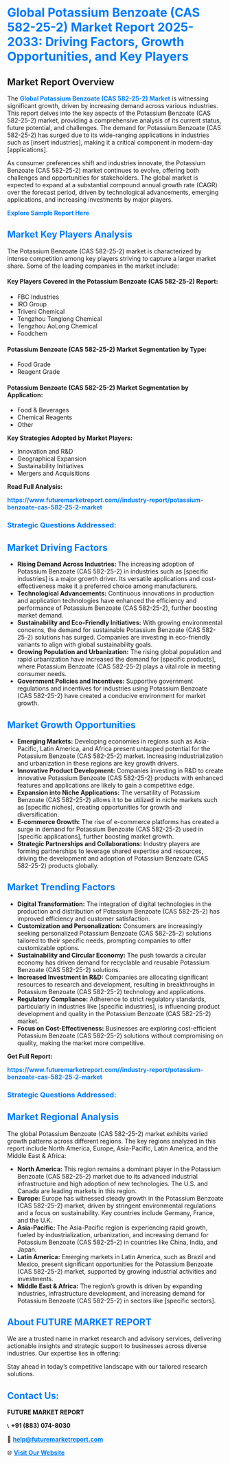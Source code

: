 <h1 style="color: #007BFF;">Global Potassium Benzoate (CAS 582-25-2) Market Report 2025-2033: Driving Factors, Growth Opportunities, and Key Players</h1>

<section id="overview">
<h2>Market Report Overview</h2>
<p>The <a href="https://www.futuremarketreport.com//industry-report/potassium-benzoate-cas-582-25-2-market" style="color: #007BFF; text-decoration: none;"><strong>Global Potassium Benzoate (CAS 582-25-2) Market</strong></a> is witnessing significant growth, driven by increasing demand across various industries. This report delves into the key aspects of the Potassium Benzoate (CAS 582-25-2) market, providing a comprehensive analysis of its current status, future potential, and challenges. The demand for Potassium Benzoate (CAS 582-25-2) has surged due to its wide-ranging applications in industries such as [insert industries], making it a critical component in modern-day [applications].</p>
<p>As consumer preferences shift and industries innovate, the Potassium Benzoate (CAS 582-25-2) market continues to evolve, offering both challenges and opportunities for stakeholders. The global market is expected to expand at a substantial compound annual growth rate (CAGR) over the forecast period, driven by technological advancements, emerging applications, and increasing investments by major players.</p>
</section>

<section id="overview">
<p><a href="https://www.futuremarketreport.com//request-sample/reportId=90388" style="color: #007BFF; text-decoration: none;"><strong>Explore Sample Report Here</strong></a></p>
</section>

<section id="key-players">
<h2 style="color: #007BFF;">Market Key Players Analysis</h2>
<p>The Potassium Benzoate (CAS 582-25-2) market is characterized by intense competition among key players striving to capture a larger market share. Some of the leading companies in the market include:</p>
<h4>Key Players Covered in the Potassium Benzoate (CAS 582-25-2) Report:</h4>
<ul><li>FBC Industries</li><li>IRO Group</li><li>Triveni Chemical</li><li>Tengzhou Tenglong Chemical</li><li>Tengzhou AoLong Chemical</li><li>Foodchem</li></ul>
<h4>Potassium Benzoate (CAS 582-25-2) Market Segmentation by Type:</h4>
<ul><li>Food Grade</li><li>Reagent Grade</li></ul>

<h4>Potassium Benzoate (CAS 582-25-2) Market Segmentation by Application:</h4>
<ul><li>Food &amp; Beverages</li><li>Chemical Reagents</li><li>Other</li></ul>
<p><strong>Key Strategies Adopted by Market Players:</strong></p>
<ul>
<li>Innovation and R&D</li>
<li>Geographical Expansion</li>
<li>Sustainability Initiatives</li>
<li>Mergers and Acquisitions</li>
</ul>
</section>

<section>
<p><strong>Read Full Analysis: </strong></p><a href="https://www.futuremarketreport.com//industry-report/potassium-benzoate-cas-582-25-2-market" style="color: #007BFF; text-decoration: none;"><strong>https://www.futuremarketreport.com//industry-report/potassium-benzoate-cas-582-25-2-market</strong></a>
<h3 style="color: #007BFF;">Strategic Questions Addressed:</h3>
</section>

<section id="driving-factors">
<h2 style="color: #007BFF;">Market Driving Factors</h2>
<ul>
<li><strong>Rising Demand Across Industries:</strong> The increasing adoption of Potassium Benzoate (CAS 582-25-2) in industries such as [specific industries] is a major growth driver. Its versatile applications and cost-effectiveness make it a preferred choice among manufacturers.</li>
<li><strong>Technological Advancements:</strong> Continuous innovations in production and application technologies have enhanced the efficiency and performance of Potassium Benzoate (CAS 582-25-2), further boosting market demand.</li>
<li><strong>Sustainability and Eco-Friendly Initiatives:</strong> With growing environmental concerns, the demand for sustainable Potassium Benzoate (CAS 582-25-2) solutions has surged. Companies are investing in eco-friendly variants to align with global sustainability goals.</li>
<li><strong>Growing Population and Urbanization:</strong> The rising global population and rapid urbanization have increased the demand for [specific products], where Potassium Benzoate (CAS 582-25-2) plays a vital role in meeting consumer needs.</li>
<li><strong>Government Policies and Incentives:</strong> Supportive government regulations and incentives for industries using Potassium Benzoate (CAS 582-25-2) have created a conducive environment for market growth.</li>
</ul>
</section>

<section id="growth-opportunities">
<h2 style="color: #007BFF;">Market Growth Opportunities</h2>
<ul>
<li><strong>Emerging Markets:</strong> Developing economies in regions such as Asia-Pacific, Latin America, and Africa present untapped potential for the Potassium Benzoate (CAS 582-25-2) market. Increasing industrialization and urbanization in these regions are key growth drivers.</li>
<li><strong>Innovative Product Development:</strong> Companies investing in R&D to create innovative Potassium Benzoate (CAS 582-25-2) products with enhanced features and applications are likely to gain a competitive edge.</li>
<li><strong>Expansion into Niche Applications:</strong> The versatility of Potassium Benzoate (CAS 582-25-2) allows it to be utilized in niche markets such as [specific niches], creating opportunities for growth and diversification.</li>
<li><strong>E-commerce Growth:</strong> The rise of e-commerce platforms has created a surge in demand for Potassium Benzoate (CAS 582-25-2) used in [specific applications], further boosting market growth.</li>
<li><strong>Strategic Partnerships and Collaborations:</strong> Industry players are forming partnerships to leverage shared expertise and resources, driving the development and adoption of Potassium Benzoate (CAS 582-25-2) products globally.</li>
</ul>
</section>

<section id="trending-factors">
<h2 style="color: #007BFF;">Market Trending Factors</h2>
<ul>
<li><strong>Digital Transformation:</strong> The integration of digital technologies in the production and distribution of Potassium Benzoate (CAS 582-25-2) has improved efficiency and customer satisfaction.</li>
<li><strong>Customization and Personalization:</strong> Consumers are increasingly seeking personalized Potassium Benzoate (CAS 582-25-2) solutions tailored to their specific needs, prompting companies to offer customizable options.</li>
<li><strong>Sustainability and Circular Economy:</strong> The push towards a circular economy has driven demand for recyclable and reusable Potassium Benzoate (CAS 582-25-2) solutions.</li>
<li><strong>Increased Investment in R&D:</strong> Companies are allocating significant resources to research and development, resulting in breakthroughs in Potassium Benzoate (CAS 582-25-2) technology and applications.</li>
<li><strong>Regulatory Compliance:</strong> Adherence to strict regulatory standards, particularly in industries like [specific industries], is influencing product development and quality in the Potassium Benzoate (CAS 582-25-2) market.</li>
<li><strong>Focus on Cost-Effectiveness:</strong> Businesses are exploring cost-efficient Potassium Benzoate (CAS 582-25-2) solutions without compromising on quality, making the market more competitive.</li>
</ul>
</section>

<section>
<p><strong>Get Full Report: </strong></p><a href="https://www.futuremarketreport.com//industry-report/potassium-benzoate-cas-582-25-2-market" style="color: #007BFF; text-decoration: none;"><strong>https://www.futuremarketreport.com//industry-report/potassium-benzoate-cas-582-25-2-market</strong></a>
<h3 style="color: #007BFF;">Strategic Questions Addressed:</h3>
</section>


<section id="regional-analysis">
<h2 style="color: #007BFF;">Market Regional Analysis</h2>
<p>The global Potassium Benzoate (CAS 582-25-2) market exhibits varied growth patterns across different regions. The key regions analyzed in this report include North America, Europe, Asia-Pacific, Latin America, and the Middle East & Africa:</p>
<ul>
<li><strong>North America:</strong> This region remains a dominant player in the Potassium Benzoate (CAS 582-25-2) market due to its advanced industrial infrastructure and high adoption of new technologies. The U.S. and Canada are leading markets in this region.</li>
<li><strong>Europe:</strong> Europe has witnessed steady growth in the Potassium Benzoate (CAS 582-25-2) market, driven by stringent environmental regulations and a focus on sustainability. Key countries include Germany, France, and the U.K.</li>
<li><strong>Asia-Pacific:</strong> The Asia-Pacific region is experiencing rapid growth, fueled by industrialization, urbanization, and increasing demand for Potassium Benzoate (CAS 582-25-2) in countries like China, India, and Japan.</li>
<li><strong>Latin America:</strong> Emerging markets in Latin America, such as Brazil and Mexico, present significant opportunities for the Potassium Benzoate (CAS 582-25-2) market, supported by growing industrial activities and investments.</li>
<li><strong>Middle East & Africa:</strong> The region’s growth is driven by expanding industries, infrastructure development, and increasing demand for Potassium Benzoate (CAS 582-25-2) in sectors like [specific sectors].</li>
</ul>
</section>

<footer>
<h2 style="color: #007BFF;">About FUTURE MARKET REPORT</h2>
<p>We are a trusted name in market research and advisory services, delivering actionable insights and strategic support to businesses across diverse industries. Our expertise lies in offering:</p>

<p>Stay ahead in today’s competitive landscape with our tailored research solutions.</p>

<h2 style="color: #007BFF;">Contact Us:</h2>
<p><strong>FUTURE MARKET REPORT</strong></p>
<p>📞 <strong>+91 (883) 074-8030</strong></p>
<p>📧 <strong><a href="mailto:help@futuremarketreport.com" style="color: #007BFF;">help@futuremarketreport.com</a></strong></p>
<p>🌐 <strong><a href="https://www.futuremarketreport.com/" style="color: #007BFF;">Visit Our Website</a></strong></p>
</footer>